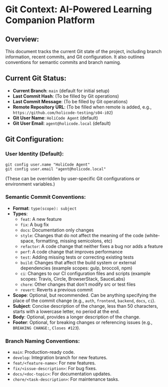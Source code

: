 # Git Context: AI-Powered Learning Companion Platform

## Overview:
This document tracks the current Git state of the project, including branch information, recent commits, and Git configuration. It also outlines conventions for semantic commits and branch naming.

## Current Git Status:
- **Current Branch**: `main` (default for initial setup)
- **Last Commit Hash**: (To be filled by Git operations)
- **Last Commit Message**: (To be filled by Git operations)
- **Remote Repository URL**: (To be filled when remote is added, e.g., `https://github.com/holicode-testing/s04-i02`)
- **Git User Name**: `HoliCode Agent` (default)
- **Git User Email**: `agent@holicode.local` (default)

## Git Configuration:
### User Identity (Default):
```
git config user.name "HoliCode Agent"
git config user.email "agent@holicode.local"
```
(These can be overridden by user-specific Git configurations or environment variables.)

### Semantic Commit Conventions:
- **Format**: `type(scope): subject`
- **Types**:
    - `feat`: A new feature
    - `fix`: A bug fix
    - `docs`: Documentation only changes
    - `style`: Changes that do not affect the meaning of the code (white-space, formatting, missing semicolons, etc)
    - `refactor`: A code change that neither fixes a bug nor adds a feature
    - `perf`: A code change that improves performance
    - `test`: Adding missing tests or correcting existing tests
    - `build`: Changes that affect the build system or external dependencies (example scopes: gulp, broccoli, npm)
    - `ci`: Changes to our CI configuration files and scripts (example scopes: Travis, Circle, BrowserStack, SauceLabs)
    - `chore`: Other changes that don't modify src or test files
    - `revert`: Reverts a previous commit
- **Scope**: Optional, but recommended. Can be anything specifying the place of the commit change (e.g., `auth`, `frontend`, `backend`, `docs`, `ci`).
- **Subject**: Concise description of the change, less than 50 characters, starts with a lowercase letter, no period at the end.
- **Body**: Optional, provides a longer description of the change.
- **Footer**: Optional, for breaking changes or referencing issues (e.g., `BREAKING CHANGE:`, `Closes #123`).

### Branch Naming Conventions:
- `main`: Production-ready code.
- `develop`: Integration branch for new features.
- `feat/<feature-name>`: For new features.
- `fix/<issue-description>`: For bug fixes.
- `docs/<doc-topic>`: For documentation updates.
- `chore/<task-description>`: For maintenance tasks.
